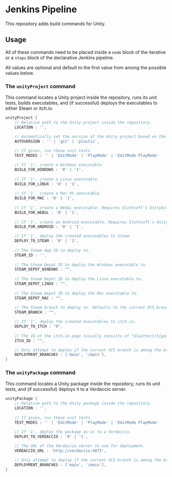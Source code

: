# Jenkins Pipeline
This repository adds build commands for Unity.

## Usage
All of these commands need to be placed inside a `node` block of the iterative or a `steps` block of the declarative Jenkins pipeline.

All values are optional and default to the first value from among the possible values below.


### The `unityProject` command
This command locates a Unity project inside the repository, runs its unit tests, builds executables, and (if successful) deploys the executables to either Steam or itch.io.

```groovy
unityProject {
	// Relative path to the Unity project inside the repository.
	LOCATION : '',

	// Automatically set the version of the Unity project based on the tags and commits of the VCS.
	AUTOVERSION : '' | 'git' | 'plastic',
	
	// If given, run these unit tests
	TEST_MODES : '' | 'EditMode' | 'PlayMode' | 'EditMode PlayMode'

	// If '1', create a Windows executable.
	BUILD_FOR_WINDOWS : '0' | '1',
	
	// If '1', create a Linux executable.
	BUILD_FOR_LINUX : '0' | '1',
	
	// If '1', create a Mac OS executable.
	BUILD_FOR_MAC : '0' | '1',
	
	// If '1', create a WebGL executable. Requires Slothsoft's UnityExtensions to already be installed as a Unity package.
	BUILD_FOR_WEBGL : '0' | '1',
	
	// If '1', create an Android executable. Requires Slothsoft's UnityExtensions to already be installed as a Unity package.
	BUILD_FOR_ANDROID : '0' | '1',

	// If '1', deploy the created executables to Steam.
	DEPLOY_TO_STEAM : '0' | '1',
	
	// The Steam App ID to deploy to.
	STEAM_ID : '',
	
	// The Steam Depot ID to deploy the Windows executable to.
	STEAM_DEPOT_WINDOWS : "",
	
	// The Steam Depot ID to deploy the Linux executable to.
	STEAM_DEPOT_LINUX : "",
	
	// The Steam Depot ID to deploy the Mac executable to.
	STEAM_DEPOT_MAC : "",
	
	// The Steam branch to deploy to. Defaults to the current VCS branch with all slashes replaced with dashes ("/main/feature" becomes "main-feature").
	STEAM_BRANCH : "",

	// If '1', deploy the created executables to itch.io.
	DEPLOY_TO_ITCH : "0",
	
	// The ID of the itch.io page (usually consists of "${author}/${game}").
	ITCH_ID : "",

	// Only attempt to deploy if the current VCS branch is among the branches listed.
	DEPLOYMENT_BRANCHES : ['main', '/main'],
}
```

### The `unityPackage` command

This command locates a Unity package inside the repository, runs its unit tests, and (if successful) deploys it to a Verdaccio server.

```groovy
unityPackage {
	// Relative path to the Unity package inside the repository.
	LOCATION : '',
	
	// If given, run these unit tests
	TEST_MODES : '' | 'EditMode' | 'PlayMode' | 'EditMode PlayMode'

	// If '1', deploy the package as-is to a Verdaccio.
	DEPLOY_TO_VERDACCIO : '0' | '1',
	
	// The URL of the Verdaccio server to use for deployment.
	VERDACCIO_URL : 'http://verdaccio:4873',

	// Only attempt to deploy if the current VCS branch is among the branches listed.
	DEPLOYMENT_BRANCHES : ['main', '/main'],
}
```